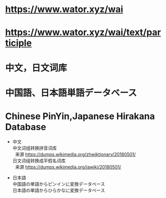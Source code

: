 # https://www.wator.xyz/wai
# https://www.wator.xyz/wai/text/participle
# 中文，日文词库
# 中国語、日本語単語データベース
# Chinese PinYin,Japanese Hirakana Database

- 中文  
 中文词组转换拼音词库  
   来源 https://dumps.wikimedia.org/zhwiktionary/20180501/    
 日文词组转换成平假名词库  
   来源 https://dumps.wikimedia.org/jawiki/20180501/   

- 日本語   
 中国語の単語からピンインに変換データベース    
 日本語の単語からひらかなに変換データベース    
